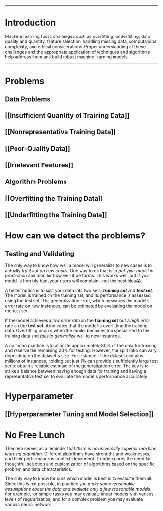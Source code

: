 
----
# Introduction

Machine learning faces challenges such as overfitting, underfitting, data quality and quantity, feature selection, handling missing data, computational complexity, and ethical considerations. Proper understanding of these challenges and the appropriate application of techniques and algorithms help address them and build robust machine learning models.

----
# Problems

## Data Problems

## [[Insufficient Quantity of Training Data]]

## [[Nonrepresentative Training Data]]

## [[Poor-Quality Data]]

## [[Irrelevant Features]]

## Algorithm Problems

## [[Overfitting the Training Data]]

## [[Underfitting the Training Data]]



# How can we detect the problems?

## Testing and Validating

The only way to know how well a model will generalize to new cases is to actually *try it out on new cases*. One way to do that is to *put your model in production* and
monitor how well it performs. This works well, but if your model is horribly bad,
your users will complain—not the best idea😭.

A better option is to split your data into two sets: ***training set*** and ***test set***.
The model is trained on the training set, and its performance is assessed using the test set. The generalization error, which measures the model's error rate on new instances, can be estimated by evaluating the model on the test set.

If the model achieves a *low error rate* on the **training set** but a *high error* rate on the **test set**, it indicates that the model is overfitting the training data. Overfitting occurs when the model becomes too specialized to the training data and *fails to generalize* well to new instances.

A common practice is to allocate approximately 80% of the data for training and reserve the remaining 20% for testing. 
However, the split ratio can vary depending on the dataset's size. For instance, if the dataset contains millions of instances, holding out just 1% can provide a sufficiently large test set to obtain a reliable estimate of the generalization error. The key is to strike a balance between having enough data for training and having a representative test set to evaluate the model's performance accurately.

# Hyperparameter

## [[Hyperparameter Tuning and Model Selection]]

# No Free Lunch
Theorem serves as a reminder that *there is no universally superior machine learning algorithm*. Different algorithms have strengths and weaknesses, and their performance is context-dependent. It underscores the need for thoughtful selection and customization of algorithms based on the specific problem and data characteristics.

The only way to know for sure which model is best is to evaluate them all. Since
this is not possible, in practice you *make some reasonable assumptions about the
data and evaluate only a few reasonable models*. For example, for simple tasks you
may evaluate linear models with various levels of regularization, and for a complex
problem you may evaluate various neural network